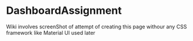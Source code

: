 # DashboardAssignment

Wiki involves screenShot of attempt of creating this page withour any CSS framework like Material UI used later
